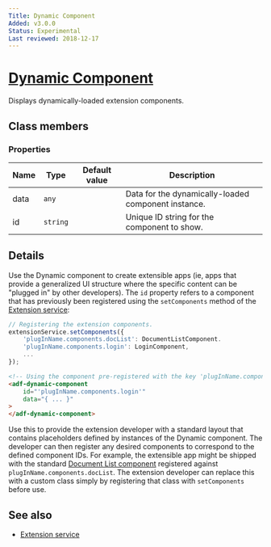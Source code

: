 ```yaml
---
Title: Dynamic Component
Added: v3.0.0
Status: Experimental
Last reviewed: 2018-12-17
---
```


# [Dynamic Component](../../../lib/extensions/src/lib/components/dynamic-component/dynamic.component.ts "Defined in dynamic.component.ts")

Displays dynamically-loaded extension components.

## Class members

### Properties

| Name | Type | Default value | Description |
| --- | --- | --- | --- |
| data | `any` |  | Data for the dynamically-loaded component instance. |
| id | `string` |  | Unique ID string for the component to show. |

## Details

Use the Dynamic component to create extensible apps
(ie, apps that provide a generalized UI structure where the specific content
can be "plugged in" by other developers). The `id` property refers to a
component that has previously been registered using the `setComponents` method
of the [Extension service](../services/extension.service.md):

```ts
// Registering the extension components.
extensionService.setComponents({
    'plugInName.components.docList': DocumentListComponent.
    'plugInName.components.login': LoginComponent,
    ... 
});
```

```html
<!-- Using the component pre-registered with the key 'plugInName.components.login' -->
<adf-dynamic-component
    id="'plugInName.components.login'"
    data="{ ... }"
>
</adf-dynamic-component>
```

Use this to provide the extension developer with a standard layout that
contains placeholders defined by instances of the Dynamic component. The
developer can then register any desired components to correspond to the
defined component IDs. For example, the extensible app might be shipped
with the standard [Document List component](../../content-services/components/document-list.component.md) registered against `plugInName.components.docList`.
The extension developer can replace this with a custom class
simply by registering that class with `setComponents` before use.

## See also

*   [Extension service](../services/extension.service.md)
